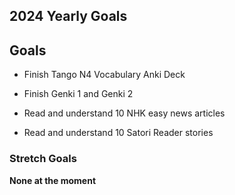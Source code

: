 ## 2024 Yearly Goals

## Goals

- Finish Tango N4 Vocabulary Anki Deck

- Finish Genki 1 and Genki 2

- Read and understand 10 NHK easy news articles

- Read and understand 10 Satori Reader stories

### Stretch Goals

__None at the moment__